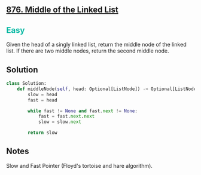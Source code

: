 ## [876. Middle of the Linked List](https://leetcode.com/problems/middle-of-the-linked-list/)

<h2 style="color:#00b8a3">Easy</h2>

Given the head of a singly linked list, return the middle node of the linked list.
If there are two middle nodes, return the second middle node.

## Solution
```python
class Solution:
    def middleNode(self, head: Optional[ListNode]) -> Optional[ListNode]:
        slow = head
        fast = head

        while fast != None and fast.next != None:
            fast = fast.next.next
            slow = slow.next

        return slow
```

## Notes
Slow and Fast Pointer (Floyd's tortoise and hare algorithm).
